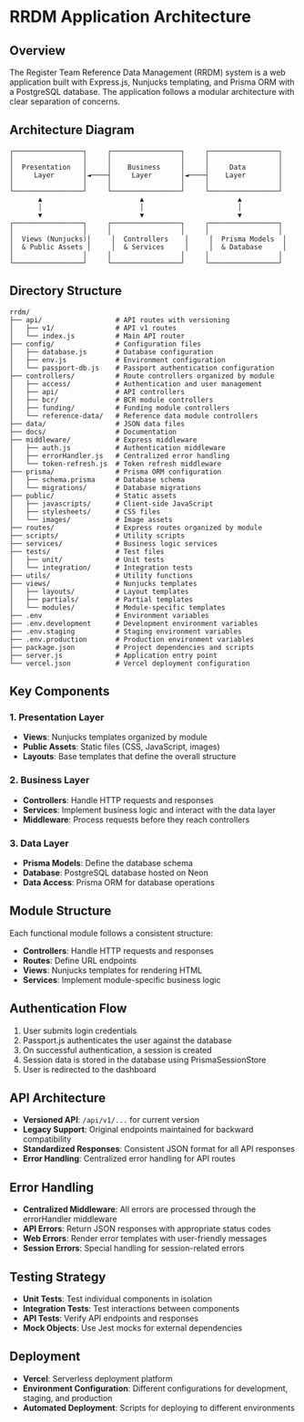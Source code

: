 # RRDM Application Architecture

## Overview

The Register Team Reference Data Management (RRDM) system is a web application built with Express.js, Nunjucks templating, and Prisma ORM with a PostgreSQL database. The application follows a modular architecture with clear separation of concerns.

## Architecture Diagram

```
┌─────────────────┐     ┌─────────────────┐     ┌─────────────────┐
│                 │     │                 │     │                 │
│  Presentation   │     │    Business     │     │     Data        │
│     Layer       │◄────┤     Layer       │◄────┤    Layer        │
│                 │     │                 │     │                 │
└─────────────────┘     └─────────────────┘     └─────────────────┘
       ▲                        ▲                       ▲
       │                        │                       │
       ▼                        ▼                       ▼
┌─────────────────┐     ┌─────────────────┐     ┌─────────────────┐
│                 │     │                 │     │                 │
│  Views (Nunjucks)│     │  Controllers    │     │  Prisma Models  │
│  & Public Assets │     │  & Services     │     │  & Database     │
│                 │     │                 │     │                 │
└─────────────────┘     └─────────────────┘     └─────────────────┘
```

## Directory Structure

```
rrdm/
├── api/                  # API routes with versioning
│   ├── v1/               # API v1 routes
│   └── index.js          # Main API router
├── config/               # Configuration files
│   ├── database.js       # Database configuration
│   ├── env.js            # Environment configuration
│   └── passport-db.js    # Passport authentication configuration
├── controllers/          # Route controllers organized by module
│   ├── access/           # Authentication and user management
│   ├── api/              # API controllers
│   ├── bcr/              # BCR module controllers
│   ├── funding/          # Funding module controllers
│   └── reference-data/   # Reference data module controllers
├── data/                 # JSON data files
├── docs/                 # Documentation
├── middleware/           # Express middleware
│   ├── auth.js           # Authentication middleware
│   ├── errorHandler.js   # Centralized error handling
│   └── token-refresh.js  # Token refresh middleware
├── prisma/               # Prisma ORM configuration
│   ├── schema.prisma     # Database schema
│   └── migrations/       # Database migrations
├── public/               # Static assets
│   ├── javascripts/      # Client-side JavaScript
│   ├── stylesheets/      # CSS files
│   └── images/           # Image assets
├── routes/               # Express routes organized by module
├── scripts/              # Utility scripts
├── services/             # Business logic services
├── tests/                # Test files
│   ├── unit/             # Unit tests
│   └── integration/      # Integration tests
├── utils/                # Utility functions
├── views/                # Nunjucks templates
│   ├── layouts/          # Layout templates
│   ├── partials/         # Partial templates
│   └── modules/          # Module-specific templates
├── .env                  # Environment variables
├── .env.development      # Development environment variables
├── .env.staging          # Staging environment variables
├── .env.production       # Production environment variables
├── package.json          # Project dependencies and scripts
├── server.js             # Application entry point
└── vercel.json           # Vercel deployment configuration
```

## Key Components

### 1. Presentation Layer

- **Views**: Nunjucks templates organized by module
- **Public Assets**: Static files (CSS, JavaScript, images)
- **Layouts**: Base templates that define the overall structure

### 2. Business Layer

- **Controllers**: Handle HTTP requests and responses
- **Services**: Implement business logic and interact with the data layer
- **Middleware**: Process requests before they reach controllers

### 3. Data Layer

- **Prisma Models**: Define the database schema
- **Database**: PostgreSQL database hosted on Neon
- **Data Access**: Prisma ORM for database operations

## Module Structure

Each functional module follows a consistent structure:

- **Controllers**: Handle HTTP requests and responses
- **Routes**: Define URL endpoints
- **Views**: Nunjucks templates for rendering HTML
- **Services**: Implement module-specific business logic

## Authentication Flow

1. User submits login credentials
2. Passport.js authenticates the user against the database
3. On successful authentication, a session is created
4. Session data is stored in the database using PrismaSessionStore
5. User is redirected to the dashboard

## API Architecture

- **Versioned API**: `/api/v1/...` for current version
- **Legacy Support**: Original endpoints maintained for backward compatibility
- **Standardized Responses**: Consistent JSON format for all API responses
- **Error Handling**: Centralized error handling for API routes

## Error Handling

- **Centralized Middleware**: All errors are processed through the errorHandler middleware
- **API Errors**: Return JSON responses with appropriate status codes
- **Web Errors**: Render error templates with user-friendly messages
- **Session Errors**: Special handling for session-related errors

## Testing Strategy

- **Unit Tests**: Test individual components in isolation
- **Integration Tests**: Test interactions between components
- **API Tests**: Verify API endpoints and responses
- **Mock Objects**: Use Jest mocks for external dependencies

## Deployment

- **Vercel**: Serverless deployment platform
- **Environment Configuration**: Different configurations for development, staging, and production
- **Automated Deployment**: Scripts for deploying to different environments
